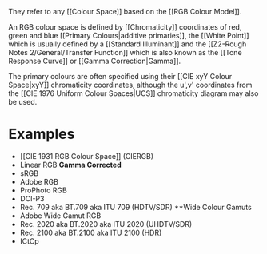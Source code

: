They refer to any [[Colour Space]] based on the [[RGB Colour Model]].

An RGB colour space is defined by [[Chromaticity]] coordinates of red, green and blue [[Primary Colours|additive primaries]], the [[White Point]] which is usually defined by a [[Standard Illuminant]] and the [[Z2-Rough Notes 2/General/Transfer Function]] which is also known as the [[Tone Response Curve]] or [[Gamma Correction|Gamma]].

The primary colours are often specified using their [[CIE xyY Colour Space|xyY]] chromaticity coordinates, although the u',v' coordinates from the [[CIE 1976 Uniform Colour Spaces|UCS]] chromaticity diagram may also be used.

# Examples
- [[CIE 1931 RGB Colour Space]] (CIERGB)
- Linear RGB
**Gamma Corrected**
- sRGB
- Adobe RGB
- ProPhoto RGB
- DCI-P3
- Rec. 709 aka BT.709 aka ITU 709 (HDTV/SDR)
**Wide Colour Gamuts
- Adobe Wide Gamut RGB
- Rec. 2020 aka BT.2020 aka ITU 2020 (UHDTV/SDR)
- Rec. 2100 aka BT.2100 aka ITU 2100 (HDR)
- ICtCp